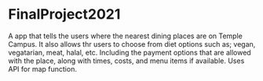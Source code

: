 # FinalProject2021
A app that tells the users where the nearest dining places are on Temple Campus. It also allows thr users to choose from diet options such as; vegan, vegatarian, meat, halal, etc. Including the payment options that are allowed with the place, along with times, costs, and menu items if available. 
Uses API for map function. 
